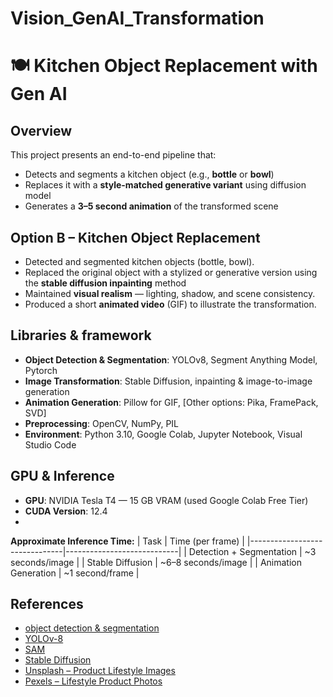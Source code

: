 # Vision_GenAI_Transformation

# 🍽️ Kitchen Object Replacement with Gen AI

## Overview
This project presents an end-to-end pipeline that:
- Detects and segments a kitchen object (e.g., **bottle** or **bowl**)
- Replaces it with a **style-matched generative variant** using diffusion model
- Generates a **3–5 second animation** of the transformed scene

## Option B – Kitchen Object Replacement

- Detected and segmented kitchen objects (bottle, bowl).
- Replaced the original object with a stylized or generative version using the **stable diffusion inpainting** method
- Maintained **visual realism** — lighting, shadow, and scene consistency.
- Produced a short **animated video** (GIF) to illustrate the transformation.

## Libraries & framework

- **Object Detection & Segmentation**: YOLOv8, Segment Anything Model, Pytorch
- **Image Transformation**: Stable Diffusion, inpainting & image-to-image generation
- **Animation Generation**: Pillow for GIF, [Other options: Pika, FramePack, SVD]
- **Preprocessing**: OpenCV, NumPy, PIL
- **Environment**: Python 3.10, Google Colab, Jupyter Notebook, Visual Studio Code

## GPU & Inference
- **GPU**: NVIDIA Tesla T4 — 15 GB VRAM (used Google Colab Free Tier)  
- **CUDA Version**: 12.4
- 
**Approximate Inference Time:**
| Task                          | Time (per frame)    |
|-------------------------------|----------------------------|
|  Detection + Segmentation   | ~3 seconds/image           |
|  Stable Diffusion           | ~6–8 seconds/image         |
|  Animation Generation       | ~1 second/frame            |

## References

- [object detection & segmentation](https://blog.roboflow.com/how-to-use-yolov8-with-sam/)
- [YOLOv-8](https://docs.ultralytics.com/tasks/detect/)
- [SAM](https://github.com/facebookresearch/segment-anything)
- [Stable Diffusion](https://huggingface.co/stabilityai/stable-diffusion-2-inpainting)
- [Unsplash – Product Lifestyle Images](https://unsplash.com/s/photos/product-lifestyle)
- [Pexels – Lifestyle Product Photos](https://www.pexels.com/search/lifestyle%20product/)


